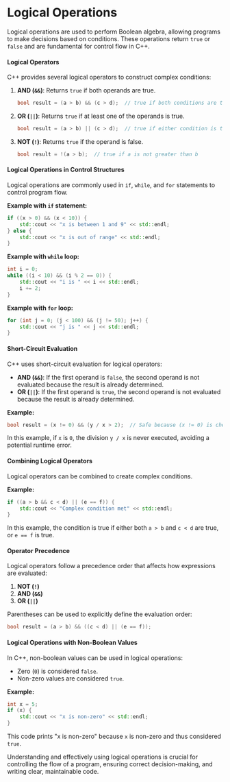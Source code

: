 # Logical Operations

Logical operations are used to perform Boolean algebra, allowing programs to make decisions based on conditions. These operations return `true` or `false` and are fundamental for control flow in C++.

#### Logical Operators
C++ provides several logical operators to construct complex conditions:

1. **AND (`&&`)**: Returns `true` if both operands are true.
   ```cpp
   bool result = (a > b) && (c > d);  // true if both conditions are true
   ```
2. **OR (`||`)**: Returns `true` if at least one of the operands is true.
   ```cpp
   bool result = (a > b) || (c > d);  // true if either condition is true
   ```
3. **NOT (`!`)**: Returns `true` if the operand is false.
   ```cpp
   bool result = !(a > b);  // true if a is not greater than b
   ```

#### Logical Operations in Control Structures
Logical operations are commonly used in `if`, `while`, and `for` statements to control program flow.

**Example with `if` statement:**
```cpp
if ((x > 0) && (x < 10)) {
    std::cout << "x is between 1 and 9" << std::endl;
} else {
    std::cout << "x is out of range" << std::endl;
}
```

**Example with `while` loop:**
```cpp
int i = 0;
while ((i < 10) && (i % 2 == 0)) {
    std::cout << "i is " << i << std::endl;
    i += 2;
}
```

**Example with `for` loop:**
```cpp
for (int j = 0; (j < 100) && (j != 50); j++) {
    std::cout << "j is " << j << std::endl;
}
```

#### Short-Circuit Evaluation
C++ uses short-circuit evaluation for logical operators:
- **AND (`&&`)**: If the first operand is `false`, the second operand is not evaluated because the result is already determined.
- **OR (`||`)**: If the first operand is `true`, the second operand is not evaluated because the result is already determined.

**Example:**
```cpp
bool result = (x != 0) && (y / x > 2);  // Safe because (x != 0) is checked first
```
In this example, if `x` is `0`, the division `y / x` is never executed, avoiding a potential runtime error.

#### Combining Logical Operators
Logical operators can be combined to create complex conditions.

**Example:**
```cpp
if ((a > b && c < d) || (e == f)) {
    std::cout << "Complex condition met" << std::endl;
}
```
In this example, the condition is true if either both `a > b` and `c < d` are true, or `e == f` is true.

#### Operator Precedence
Logical operators follow a precedence order that affects how expressions are evaluated:
1. **NOT (`!`)**
2. **AND (`&&`)**
3. **OR (`||`)**

Parentheses can be used to explicitly define the evaluation order:
```cpp
bool result = (a > b) && ((c < d) || (e == f));
```

#### Logical Operations with Non-Boolean Values
In C++, non-boolean values can be used in logical operations:
- Zero (`0`) is considered `false`.
- Non-zero values are considered `true`.

**Example:**
```cpp
int x = 5;
if (x) {
    std::cout << "x is non-zero" << std::endl;
}
```
This code prints "x is non-zero" because `x` is non-zero and thus considered `true`.

Understanding and effectively using logical operations is crucial for controlling the flow of a program, ensuring correct decision-making, and writing clear, maintainable code.